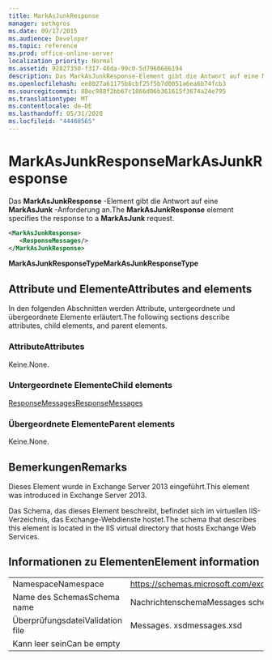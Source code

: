 ```yaml
---
title: MarkAsJunkResponse
manager: sethgros
ms.date: 09/17/2015
ms.audience: Developer
ms.topic: reference
ms.prod: office-online-server
localization_priority: Normal
ms.assetid: 92827350-f317-46da-99c0-5d7960686194
description: Das MarkAsJunkResponse-Element gibt die Antwort auf eine MarkAsJunk-Anforderung an.
ms.openlocfilehash: ee8027a61175b8cbf25f5b7d0051a6ea6b74fcb3
ms.sourcegitcommit: 88ec988f2bb67c1866d06b361615f3674a24e795
ms.translationtype: MT
ms.contentlocale: de-DE
ms.lasthandoff: 05/31/2020
ms.locfileid: "44468565"
---
```

# <a name="markasjunkresponse"></a><span data-ttu-id="16b43-103">MarkAsJunkResponse</span><span class="sxs-lookup"><span data-stu-id="16b43-103">MarkAsJunkResponse</span></span>

<span data-ttu-id="16b43-104">Das **MarkAsJunkResponse** -Element gibt die Antwort auf eine **MarkAsJunk** -Anforderung an.</span><span class="sxs-lookup"><span data-stu-id="16b43-104">The **MarkAsJunkResponse** element specifies the response to a **MarkAsJunk** request.</span></span> 
  
```XML
<MarkAsJunkResponse>
   <ResponseMessages/>
</MarkAsJunkResponse>
```

 <span data-ttu-id="16b43-105">**MarkAsJunkResponseType**</span><span class="sxs-lookup"><span data-stu-id="16b43-105">**MarkAsJunkResponseType**</span></span>
## <a name="attributes-and-elements"></a><span data-ttu-id="16b43-106">Attribute und Elemente</span><span class="sxs-lookup"><span data-stu-id="16b43-106">Attributes and elements</span></span>

<span data-ttu-id="16b43-107">In den folgenden Abschnitten werden Attribute, untergeordnete und übergeordnete Elemente erläutert.</span><span class="sxs-lookup"><span data-stu-id="16b43-107">The following sections describe attributes, child elements, and parent elements.</span></span>
  
### <a name="attributes"></a><span data-ttu-id="16b43-108">Attribute</span><span class="sxs-lookup"><span data-stu-id="16b43-108">Attributes</span></span>

<span data-ttu-id="16b43-109">Keine.</span><span class="sxs-lookup"><span data-stu-id="16b43-109">None.</span></span>
  
### <a name="child-elements"></a><span data-ttu-id="16b43-110">Untergeordnete Elemente</span><span class="sxs-lookup"><span data-stu-id="16b43-110">Child elements</span></span>

[<span data-ttu-id="16b43-111">ResponseMessages</span><span class="sxs-lookup"><span data-stu-id="16b43-111">ResponseMessages</span></span>](responsemessages.md)
  
### <a name="parent-elements"></a><span data-ttu-id="16b43-112">Übergeordnete Elemente</span><span class="sxs-lookup"><span data-stu-id="16b43-112">Parent elements</span></span>

<span data-ttu-id="16b43-113">Keine.</span><span class="sxs-lookup"><span data-stu-id="16b43-113">None.</span></span>
  
## <a name="remarks"></a><span data-ttu-id="16b43-114">Bemerkungen</span><span class="sxs-lookup"><span data-stu-id="16b43-114">Remarks</span></span>

<span data-ttu-id="16b43-115">Dieses Element wurde in Exchange Server 2013 eingeführt.</span><span class="sxs-lookup"><span data-stu-id="16b43-115">This element was introduced in Exchange Server 2013.</span></span>
  
<span data-ttu-id="16b43-116">Das Schema, das dieses Element beschreibt, befindet sich im virtuellen IIS-Verzeichnis, das Exchange-Webdienste hostet.</span><span class="sxs-lookup"><span data-stu-id="16b43-116">The schema that describes this element is located in the IIS virtual directory that hosts Exchange Web Services.</span></span>
  
## <a name="element-information"></a><span data-ttu-id="16b43-117">Informationen zu Elementen</span><span class="sxs-lookup"><span data-stu-id="16b43-117">Element information</span></span>

|||
|:-----|:-----|
|<span data-ttu-id="16b43-118">Namespace</span><span class="sxs-lookup"><span data-stu-id="16b43-118">Namespace</span></span>  <br/> |https://schemas.microsoft.com/exchange/services/2006/messages  <br/> |
|<span data-ttu-id="16b43-119">Name des Schemas</span><span class="sxs-lookup"><span data-stu-id="16b43-119">Schema name</span></span>  <br/> |<span data-ttu-id="16b43-120">Nachrichtenschema</span><span class="sxs-lookup"><span data-stu-id="16b43-120">Messages schema</span></span>  <br/> |
|<span data-ttu-id="16b43-121">Überprüfungsdatei</span><span class="sxs-lookup"><span data-stu-id="16b43-121">Validation file</span></span>  <br/> |<span data-ttu-id="16b43-122">Messages. xsd</span><span class="sxs-lookup"><span data-stu-id="16b43-122">messages.xsd</span></span>  <br/> |
|<span data-ttu-id="16b43-123">Kann leer sein</span><span class="sxs-lookup"><span data-stu-id="16b43-123">Can be empty</span></span>  <br/> ||
   

